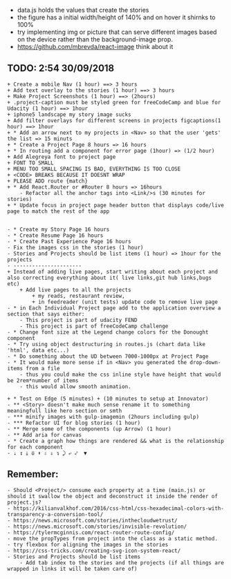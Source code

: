 * data.js holds the values that create the stories
* the figure has a initial width/height of 140% and on hover it shirnks to 100% 
* try implementing img or picture that can serve different images based on the device rather than the background-image prop.
* https://github.com/mbrevda/react-image think about it

## TODO: 2:54 30/09/2018
    + Create a mobile Nav (1 hour) ==> 3 hours
    + Add text overlay to the stories (1 hour) ==> 3 hours
    + Make Project Screenshots (1 hour) ==> (2hours)
    + .project-caption must be styled green for freeCodeCamp and blue for Udacity (1 hour) ==> 1hour
    + iphone5 landscape my story image sucks
    + Add filter overlays for different screens in projects figcaptions(1 hour) ==> 1hour
    + * Add an arrow next to my projects in <Nav> so that the user 'gets' the list => 15 minuts
    + * Create a Project Page 8 hours => 16 hours
    + * In routing add a component for error page (1hour) => (1/2 hour)
    + Add Alegreya font to project page
    + FONT TO SMALL
    + MENU TOO SMALL SPACING IS BAD, EVERYTHING IS TOO CLOSE
    + <CODE> BREAKS BECAUSE IT DOESNT WRAP
    + PLEASE ADD route {match}
    + * Add React.Router or #Router 8 hours => 16hours
        - Refactor all the anchor tags into <Link/>s (30 minutes for stories)
    + * Update focus in project page header button that displays code/live page to match the rest of the app
    

    - * Create my Story Page 16 hours
    - * Create Resume Page 16 hours
    - * Create Past Experience Page 16 hours  
    - Fix the images css in the stories (1 hour)
    - Stories and Projects should be list items (1 hour) => 1hour for the projects
    - ----------------------
    + Instead of adding live pages, start writing about each project and also correcting everything about it( live links,git hub links,bugs etc)
        + Add live pages to all the projects
            + my reads, restaurant review,
            + in feedreader (unit tests) update code to remove live page
    - * in Each Individual Project page add to the application overview a section that says either:
        - This project is part of udacity FEND
        - This project is part of freeCodeCamp challenge
    - * Change font size at the Legend change colors for the Donought component
    - * Try using object destructuring in routes.js (chart data like 'html', data etc...)
    - * Do something about the UD between 7000-1000px at Project Page
    - * It would make more sense if in <Nav> you generated the drop-down-items from a file
        - thus you could make the css inline style have height that would be 2rem*number of items
        - this would allow smooth animation.

    + * Test on Edge (5 minutes) + (10 minutes to setup at Innovator)
    - ** <Story> doesn't make much sense rename it to something meaningfull like hero section or smth
    - *** minify images with gulp-imagemin (2hours including gulp)
    - *** Refactor UI for blog stories (1 hour)
    - ** Merge some of the components (up Arrow) (1 hour)
    - ** Add aria for canvas
    - * Create a graph how things are rendered && what is the relationship for each component
    - ⇣ ↧ ⤓ ⤋ ⬍ ⇩ ⇓ ↴ ⤸ ⤶ ⤦  ▼ 

## Remember:
    - Should <Project/> consume each property at a time (main.js) or should it swallow the object and deconstruct it inside the render of project.js?
    - https://kilianvalkhof.com/2016/css-html/css-hexadecimal-colors-with-transparency-a-conversion-tool/
    - https://news.microsoft.com/stories/inthecloudwetrust/
    - https://news.microsoft.com/stories/invisible-revolution/
    - https://tylermcginnis.com/react-router-route-config/
    - move the propTypes from project into the class as a static method.
    - try flexbox for aligning the images in the stories
    - https://css-tricks.com/creating-svg-icon-system-react/
    - Stories and Projects should be list items
        - Add tab index to the stories and the projects (if all things are wrapped in links it will be taken care of)